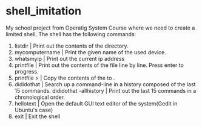 # shell_imitation

My school project from Operatig System Course where we need to create a limited shell. The shell has the following commands:
1. listdir | Print out the contents of the directory.
2. mycomputername | Print the given name of the used device.
3. whatsmyip | Print out the current ip address
4. printfile <filename> | Print out the contents of the file line by line. Press enter to progress.
5. printfile <filename> > <newFileName> | Copy the contents of the <filename> to <newFileName>.
6. dididothat | Search up a command-line in a history composed of the last 15 commands.
dididothat -allhistory | Print out the last 15 commands in a chronological order. 
7. hellotext | Open the default GUI text editor of the system(Gedit in Ubuntu's case)
8. exit | Exit the shell
